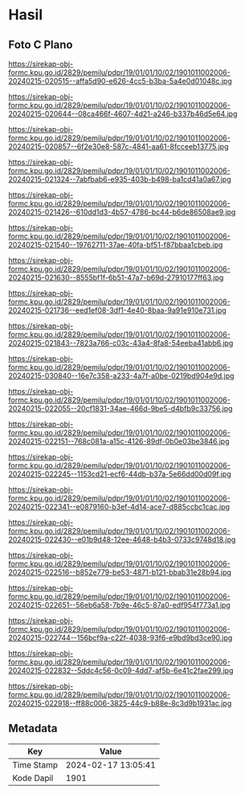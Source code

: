 # Hasil

## Foto C Plano

https://sirekap-obj-formc.kpu.go.id/2829/pemilu/pdpr/19/01/01/10/02/1901011002006-20240215-020515--affa5d90-e626-4cc5-b3ba-5a4e0d01048c.jpg

https://sirekap-obj-formc.kpu.go.id/2829/pemilu/pdpr/19/01/01/10/02/1901011002006-20240215-020644--08ca466f-4607-4d21-a246-b337b46d5e64.jpg

https://sirekap-obj-formc.kpu.go.id/2829/pemilu/pdpr/19/01/01/10/02/1901011002006-20240215-020857--6f2e30e8-587c-4841-aa61-8fcceeb13775.jpg

https://sirekap-obj-formc.kpu.go.id/2829/pemilu/pdpr/19/01/01/10/02/1901011002006-20240215-021324--7abfbab6-e935-403b-b498-ba1cd41a0a67.jpg

https://sirekap-obj-formc.kpu.go.id/2829/pemilu/pdpr/19/01/01/10/02/1901011002006-20240215-021426--610dd1d3-4b57-4786-bc44-b6de86508ae9.jpg

https://sirekap-obj-formc.kpu.go.id/2829/pemilu/pdpr/19/01/01/10/02/1901011002006-20240215-021540--19762711-37ae-40fa-bf51-f87bbaa1cbeb.jpg

https://sirekap-obj-formc.kpu.go.id/2829/pemilu/pdpr/19/01/01/10/02/1901011002006-20240215-021630--8555bf1f-6b51-47a7-b69d-27910177ff63.jpg

https://sirekap-obj-formc.kpu.go.id/2829/pemilu/pdpr/19/01/01/10/02/1901011002006-20240215-021736--eed1ef08-3df1-4e40-8baa-9a91e910e731.jpg

https://sirekap-obj-formc.kpu.go.id/2829/pemilu/pdpr/19/01/01/10/02/1901011002006-20240215-021843--7823a766-c03c-43a4-8fa8-54eeba41abb6.jpg

https://sirekap-obj-formc.kpu.go.id/2829/pemilu/pdpr/19/01/01/10/02/1901011002006-20240215-030840--16e7c358-a233-4a7f-a0be-0219bd904e9d.jpg

https://sirekap-obj-formc.kpu.go.id/2829/pemilu/pdpr/19/01/01/10/02/1901011002006-20240215-022055--20cf1831-34ae-466d-9be5-d4bfb9c33756.jpg

https://sirekap-obj-formc.kpu.go.id/2829/pemilu/pdpr/19/01/01/10/02/1901011002006-20240215-022151--768c081a-a15c-4126-89df-0b0e03be3846.jpg

https://sirekap-obj-formc.kpu.go.id/2829/pemilu/pdpr/19/01/01/10/02/1901011002006-20240215-022245--1153cd21-ecf6-44db-b37a-5e66dd00d09f.jpg

https://sirekap-obj-formc.kpu.go.id/2829/pemilu/pdpr/19/01/01/10/02/1901011002006-20240215-022341--e0879160-b3ef-4d14-ace7-d885ccbc1cac.jpg

https://sirekap-obj-formc.kpu.go.id/2829/pemilu/pdpr/19/01/01/10/02/1901011002006-20240215-022430--e01b9d48-12ee-4648-b4b3-0733c9748d18.jpg

https://sirekap-obj-formc.kpu.go.id/2829/pemilu/pdpr/19/01/01/10/02/1901011002006-20240215-022516--b852e779-be53-4871-b121-bbab31e28b94.jpg

https://sirekap-obj-formc.kpu.go.id/2829/pemilu/pdpr/19/01/01/10/02/1901011002006-20240215-022651--56eb6a58-7b9e-46c5-87a0-edf954f773a1.jpg

https://sirekap-obj-formc.kpu.go.id/2829/pemilu/pdpr/19/01/01/10/02/1901011002006-20240215-022744--156bcf9a-c22f-4038-93f6-e9bd9bd3ce90.jpg

https://sirekap-obj-formc.kpu.go.id/2829/pemilu/pdpr/19/01/01/10/02/1901011002006-20240215-022832--5ddc4c56-0c09-4dd7-af5b-6e41c2fae299.jpg

https://sirekap-obj-formc.kpu.go.id/2829/pemilu/pdpr/19/01/01/10/02/1901011002006-20240215-022918--ff88c006-3825-44c9-b88e-8c3d9b1931ac.jpg


## Metadata

| Key        | Value               |
| ---------- | ------------------- |
| Time Stamp | 2024-02-17 13:05:41 |
| Kode Dapil | 1901                |



